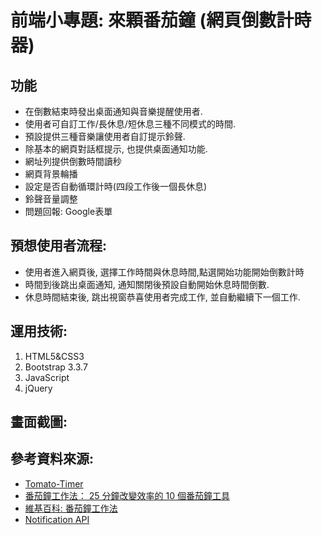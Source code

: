# 前端小專題: 來顆番茄鐘 (網頁倒數計時器)

## 功能
- 在倒數結束時發出桌面通知與音樂提醒使用者. 
- 使用者可自訂工作/長休息/短休息三種不同模式的時間.
- 預設提供三種音樂讓使用者自訂提示鈴聲.
- 除基本的網頁對話框提示, 也提供桌面通知功能.
- 網址列提供倒數時間讀秒
- 網頁背景輪播
- 設定是否自動循環計時(四段工作後一個長休息)
- 鈴聲音量調整
- 問題回報: Google表單

## 預想使用者流程:
- 使用者進入網頁後, 選擇工作時間與休息時間,點選開始功能開始倒數計時
- 時間到後跳出桌面通知, 通知關閉後預設自動開始休息時間倒數.
- 休息時間結束後, 跳出視窗恭喜使用者完成工作, 並自動繼續下一個工作.
    
## 運用技術:

1. HTML5&CSS3
2. Bootstrap 3.3.7
3. JavaScript
4. jQuery
   
## 畫面截圖:



## 參考資料來源: 
- [Tomato-Timer](https://tomato-timer.com/)  
- [番茄鐘工作法： 25 分鐘改變效率的 10 個番茄鐘工具](https://www.playpcesor.com/2015/01/pomodoro-time-manager-top-10-app.html)
- [維基百科: 番茄鐘工作法](https://zh.wikipedia.org/wiki/%E7%95%AA%E8%8C%84%E5%B7%A5%E4%BD%9C%E6%B3%95)
- [Notification API](https://developer.mozilla.org/en-US/docs/Web/API/Notifications_API/Using_the_Notifications_API)     